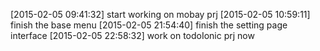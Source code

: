[2015-02-05 09:41:32] start working on mobay prj
[2015-02-05 10:59:11] finish the base menu
[2015-02-05 21:54:40] finish the setting page interface
[2015-02-05 22:58:32] work on todoIonic prj now